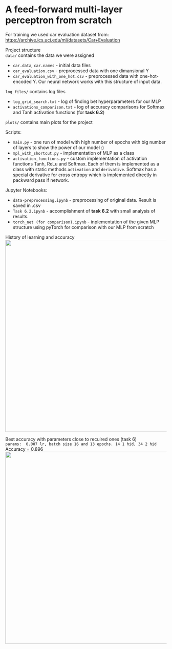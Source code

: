 # A feed-forward multi-layer perceptron from scratch

For training we used car evaluation dataset from:
https://archive.ics.uci.edu/ml/datasets/Car+Evaluation

Project structure  
```data/```   contains the data we were assigned
- ```car.data```, ```car.names``` - initial data files
- ```car_evaluation.csv``` - preprocessed data with one dimansional Y
- ```car_evaluation_with_one_hot.csv``` - preprocessed data with one-hot-encoded Y. 
Our neural network works with this structure of input data.

```log_files/```  contains log files 
- ```log_grid_search.txt``` - log of finding bet hyperparameters for our MLP
-  ```activations_comparison.txt``` - log of accuracy comparisons for Softmax and Tanh activation functions (for **task 6.2**)


```plots/``` contains main plots for the project

Scripts:
- ```main.py``` - one run of model with high number of epochs with big number of layers to show the power of our model :)
- ```mpl_with_shortcut.py``` - implementation of MLP as a class
- ```activation_functions.py``` - custom implementation of activation functions Tanh, ReLu and Softmax. Each of them is implemented as a class with static methods ```activation``` and ```derivative```. Softmax has a special derivative for cross entropy which is implemented directly in packward pass if network.  

Jupyter Notebooks:
-  ```data-preprocessing.ipynb``` - preprocessing of original data. Result is saved in .csv
- ```Task 6.2.ipynb``` - accomplishment of **task 6.2** with small analysis of results.
- ```torch_net (for comparison).ipynb``` - inplementation of the given MLP structure using pyTorch for comparison with our MLP from scratch

History of learning and accuracy <br>
<img src="https://github.com/kzorina/neural_net_from_scratch/blob/master/plots/200%20epochs%20with%20batch%20size%2020.png" height="600">

Best accuracy with parameters close to recuired ones (task 6) <br>
```params:  0.007 lr, batch size 16 and 13 epochs. 14 1 hid, 34 2 hid ``` <br>
Accuracy = 0.896 <br>
<img src="https://github.com/kzorina/neural_net_from_scratch/blob/master/plots/net%20with%20batch%20size%2016%20and%2013%20epochs.%2014%201%20hid%2C%2034%202%20hid.png" height="600">

